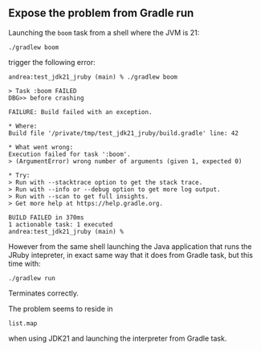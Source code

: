 ## Expose the problem from Gradle run


Launching the `boom` task from a shell where the JVM is 21:

```
./gradlew boom
```

trigger the following error:
```
andrea:test_jdk21_jruby (main) % ./gradlew boom

> Task :boom FAILED
DBG>> before crashing

FAILURE: Build failed with an exception.

* Where:
Build file '/private/tmp/test_jdk21_jruby/build.gradle' line: 42

* What went wrong:
Execution failed for task ':boom'.
> (ArgumentError) wrong number of arguments (given 1, expected 0)

* Try:
> Run with --stacktrace option to get the stack trace.
> Run with --info or --debug option to get more log output.
> Run with --scan to get full insights.
> Get more help at https://help.gradle.org.

BUILD FAILED in 370ms
1 actionable task: 1 executed
andrea:test_jdk21_jruby (main) %
```

However from the same shell launching the Java application that runs the JRuby intepreter, in exact same way that it does from Gradle task, but this time with:
```
./gradlew run
```

Terminates correctly.

The problem seems to reside in 
```
list.map
```
when using JDK21 and launching the interpreter from Gradle task.